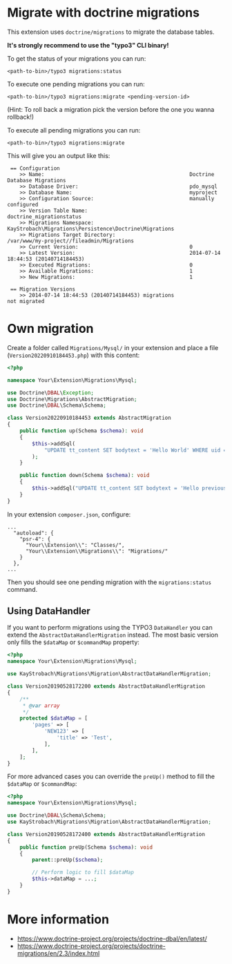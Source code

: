 # Migrate with doctrine migrations

This extension uses `doctrine/migrations` to migrate the database tables.

__It's strongly recommend to use the "typo3" CLI binary!__

To get the status of your migrations you can run:

    <path-to-bin>/typo3 migrations:status

To execute one pending migrations you can run:

    <path-to-bin>/typo3 migrations:migrate <pending-version-id>

(Hint: To roll back a migration pick the version before the one you wanna rollback!)

To execute all pending migrations you can run:

    <path-to-bin>/typo3 migrations:migrate

This will give you an output like this:

```
 == Configuration
    >> Name:                                               Doctrine Database Migrations
    >> Database Driver:                                    pdo_mysql
    >> Database Name:                                      myproject
    >> Configuration Source:                               manually configured
    >> Version Table Name:                                 doctrine_migrationstatus
    >> Migrations Namespace:                               KayStrobach\Migrations\Persistence\Doctrine\Migrations
    >> Migrations Target Directory:                        /var/www/my-project//fileadmin/Migrations
    >> Current Version:                                    0
    >> Latest Version:                                     2014-07-14 18:44:53 (20140714184453)
    >> Executed Migrations:                                0
    >> Available Migrations:                               1
    >> New Migrations:                                     1

 == Migration Versions
    >> 2014-07-14 18:44:53 (20140714184453) migrations                  not migrated
```

# Own migration

Create a folder called `Migrations/Mysql/` in your extension and place a file (`Version20220910184453.php`) with this content:

```php
<?php

namespace Your\Extension\Migrations\Mysql;

use Doctrine\DBAL\Exception;
use Doctrine\Migrations\AbstractMigration;
use Doctrine\DBAL\Schema\Schema;

class Version20220910184453 extends AbstractMigration
{
    public function up(Schema $schema): void
    {
        $this->addSql(
            "UPDATE tt_content SET bodytext = 'Hello World' WHERE uid = 1"
        );
    }

    public function down(Schema $schema): void
    {
        $this->addSql("UPDATE tt_content SET bodytext = 'Hello previous version' WHERE uid = 1");
    }
}
```

In your extension `composer.json`, configure:
```
...
  "autoload": {
    "psr-4": {
      "Your\\Extension\\": "Classes/",
      "Your\\Extension\\Migrations\\": "Migrations/"
    }
  },
...
```

Then you should see one pending migration with the `migrations:status` command.

## Using DataHandler

If you want to perform migrations using the TYPO3 `DataHandler` you can extend
the `AbstractDataHandlerMigration` instead. The most basic version only fills
the `$dataMap` or `$commandMap` property:

```php
<?php
namespace Your\Extension\Migrations\Mysql;

use KayStrobach\Migrations\Migration\AbstractDataHandlerMigration;

class Version20190528172200 extends AbstractDataHandlerMigration
{
    /**
     * @var array
     */
    protected $dataMap = [
        'pages' => [
            'NEW123' => [
                'title' => 'Test',
            ],
        ],
    ];
}
```

For more advanced cases you can override the `preUp()` method to fill
the `$dataMap` or `$commandMap`:

```php
<?php
namespace Your\Extension\Migrations\Mysql;

use Doctrine\DBAL\Schema\Schema;
use KayStrobach\Migrations\Migration\AbstractDataHandlerMigration;

class Version20190528172400 extends AbstractDataHandlerMigration
{
    public function preUp(Schema $schema): void
    {
        parent::preUp($schema);

        // Perform logic to fill $dataMap
        $this->dataMap = ...;
    }
}
```

# More information

* https://www.doctrine-project.org/projects/doctrine-dbal/en/latest/
* https://www.doctrine-project.org/projects/doctrine-migrations/en/2.3/index.html
